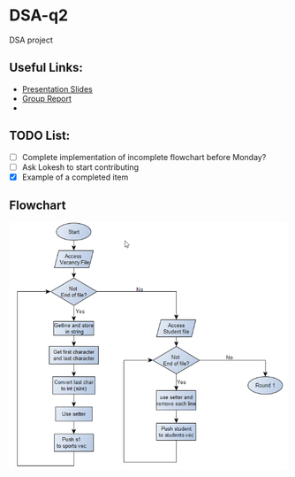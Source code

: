 # DSA-q2
DSA project

## Useful Links:
* [Presentation Slides](https://docs.google.com/presentation/d/1VJAfc5MLgw_9Da2TqtMTnclgfCCYI-qh6GI19ojEuoU/edit#slide=id.p)
* [Group Report](https://docs.google.com/document/d/1nf_r0gE0NYXF8mCVTurptTGGjxzFqCf8iK9oEva5cBY/edit?usp=sharing)
* 
## TODO List:
- [ ] Complete implementation of incomplete flowchart before Monday?
- [ ] Ask Lokesh to start contributing
- [x] Example of a completed item

## Flowchart
![flowchart](pictures/flowchart_v2.2.png)
